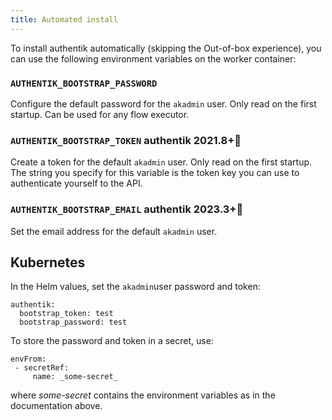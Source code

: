 ```yaml
---
title: Automated install
---
```


To install authentik automatically (skipping the Out-of-box experience), you can use the following environment variables on the worker container:

### `AUTHENTIK_BOOTSTRAP_PASSWORD`

Configure the default password for the `akadmin` user. Only read on the first startup. Can be used for any flow executor.

### `AUTHENTIK_BOOTSTRAP_TOKEN` <span class="badge badge--version">authentik 2021.8+</span>

Create a token for the default `akadmin` user. Only read on the first startup. The string you specify for this variable is the token key you can use to authenticate yourself to the API.

### `AUTHENTIK_BOOTSTRAP_EMAIL` <span class="badge badge--version">authentik 2023.3+</span>

Set the email address for the default `akadmin` user.

## Kubernetes

In the Helm values, set the `akadmin`user password and token:

```text
authentik:
  bootstrap_token: test
  bootstrap_password: test
```

To store the password and token in a secret, use:

```text
envFrom:
 - secretRef:
     name: _some-secret_
```

where _some-secret_ contains the environment variables as in the documentation above.
